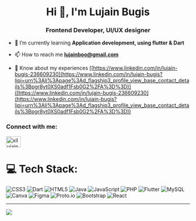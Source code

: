 <h1 align="center">Hi 👋, I'm Lujain Bugis</h1>
<h3 align="center">Frontend Developer, UI/UX designer</h3>

- 🌱 I’m currently learning **Application development, using flutter & Dart**

- 📫 How to reach me **lujainboo@gmail.com**

- 📄 Know about my experiences [[https://www.linkedin.com/in/lujain-bugis-236609230](https://www.linkedin.com/in/lujain-bugis?lipi=urn%3Ali%3Apage%3Ad_flagship3_profile_view_base_contact_details%3Bpgr8yt0XS0adf1Fsb0G2%2FA%3D%3D)]([https://www.linkedin.com/in/lujain-bugis-236609230](https://www.linkedin.com/in/lujain-bugis?lipi=urn%3Ali%3Apage%3Ad_flagship3_profile_view_base_contact_details%3Bpgr8yt0XS0adf1Fsb0G2%2FA%3D%3D))

<h3 align="left">Connect with me:</h3>
<p align="left">
<a href="[https://linkedin.com/in/xilujain](https://www.linkedin.com/in/lujain-bugis?lipi=urn%3Ali%3Apage%3Ad_flagship3_profile_view_base_contact_details%3Bpgr8yt0XS0adf1Fsb0G2%2FA%3D%3D)" target="blank"><img align="center" src="https://raw.githubusercontent.com/rahuldkjain/github-profile-readme-generator/master/src/images/icons/Social/linked-in-alt.svg" alt="xilujain" height="30" width="40" /></a>
</p>

# 💻 Tech Stack:
![CSS3](https://img.shields.io/badge/css3-%231572B6.svg?style=for-the-badge&logo=css3&logoColor=white) ![Dart](https://img.shields.io/badge/dart-%230175C2.svg?style=for-the-badge&logo=dart&logoColor=white) ![HTML5](https://img.shields.io/badge/html5-%23E34F26.svg?style=for-the-badge&logo=html5&logoColor=white) ![Java](https://img.shields.io/badge/java-%23ED8B00.svg?style=for-the-badge&logo=java&logoColor=white) ![JavaScript](https://img.shields.io/badge/javascript-%23323330.svg?style=for-the-badge&logo=javascript&logoColor=%23F7DF1E) ![PHP](https://img.shields.io/badge/php-%23777BB4.svg?style=for-the-badge&logo=php&logoColor=white) ![Flutter](https://img.shields.io/badge/Flutter-%2302569B.svg?style=for-the-badge&logo=Flutter&logoColor=white) ![MySQL](https://img.shields.io/badge/mysql-%2300f.svg?style=for-the-badge&logo=mysql&logoColor=white) ![Canva](https://img.shields.io/badge/Canva-%2300C4CC.svg?style=for-the-badge&logo=Canva&logoColor=white) 	![Figma](https://img.shields.io/badge/figma-%23F24E1E.svg?style=for-the-badge&logo=figma&logoColor=white) ![Proto.io](https://img.shields.io/badge/Proto.io-161637?style=for-the-badge&logo=proto.io&logoColor=00e5ff) ![Bootstrap](https://img.shields.io/badge/bootstrap-%23563D7C.svg?style=for-the-badge&logo=bootstrap&logoColor=white) ![React](https://img.shields.io/badge/react-%2320232a.svg?style=for-the-badge&logo=react&logoColor=%2361DAFB)

---
[![](https://visitcount.itsvg.in/api?id=LujainBugis&icon=0&color=0)](https://visitcount.itsvg.in)
